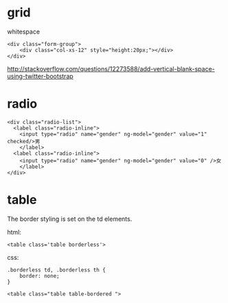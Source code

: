 # grid

whitespace
```
<div class="form-group">
    <div class="col-xs-12" style="height:20px;"></div>
</div>
```
http://stackoverflow.com/questions/12273588/add-vertical-blank-space-using-twitter-bootstrap

# radio

```
<div class="radio-list">
  <label class="radio-inline">
    <input type="radio" name="gender" ng-model="gender" value="1" checked/>男
    </label>
  <label class="radio-inline">
    <input type="radio" name="gender" ng-model="gender" value="0" />女
    </label>
</div>
```

# table

The border styling is set on the td elements.

html:
```
<table class='table borderless'>
```

css:

```
.borderless td, .borderless th {
    border: none;
}

<table class="table table-bordered ">
```
